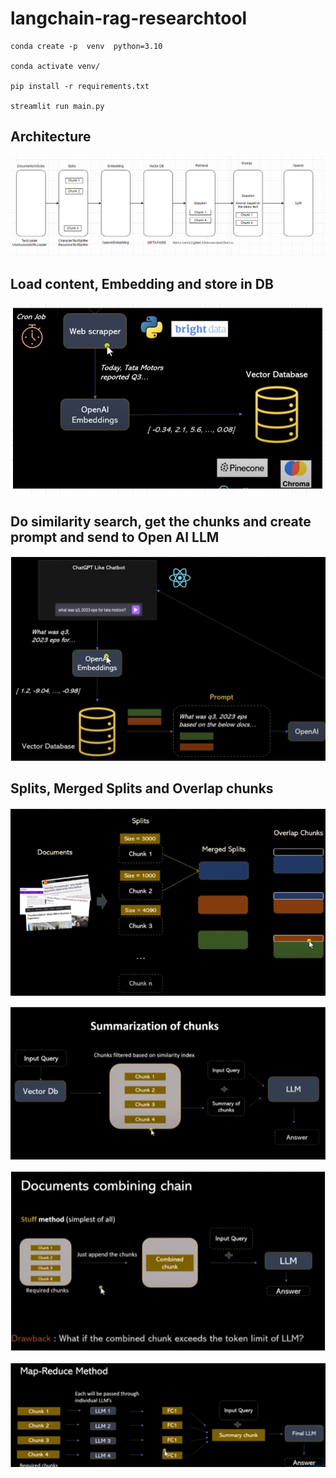 # langchain-rag-researchtool

    conda create -p  venv  python=3.10 
    
    conda activate venv/
    
    pip install -r requirements.txt

    streamlit run main.py


## Architecture
![Architecture](architecture.png)

## Load content, Embedding and store in DB
![alt text](image.png)

## Do similarity search, get the chunks and create prompt and send to Open AI LLM
![alt text](image-1.png)

## Splits, Merged Splits and Overlap chunks
![alt text](image-2.png)

![alt text](image-3.png)

![alt text](image-4.png)

![alt text](image-5.png)